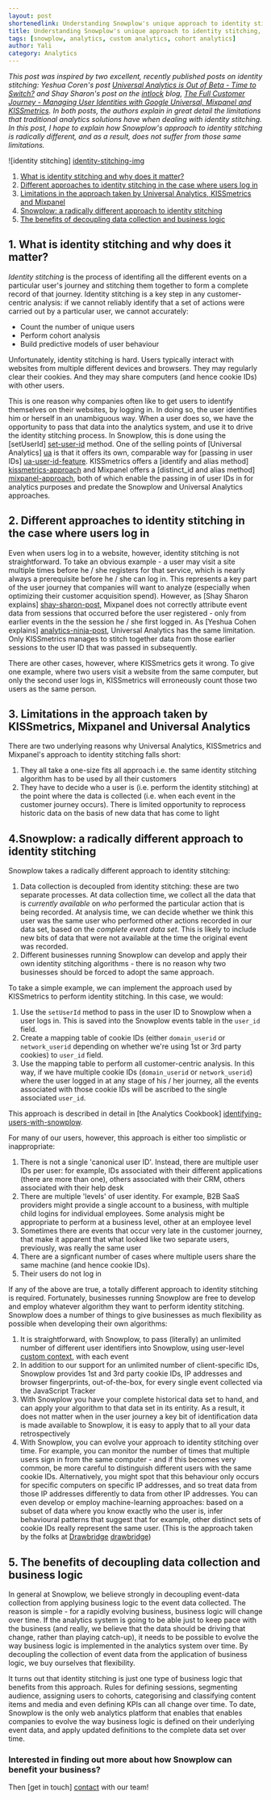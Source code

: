 ```yaml
---
layout: post
shortenedlink: Understanding Snowplow's unique approach to identity stitching
title: Understanding Snowplow's unique approach to identity stitching, including comparisons with Universal Analytics, Kissmetrics and Mixpanel
tags: [snowplow, analytics, custom analytics, cohort analytics]
author: Yali
category: Analytics
---
```


*This post was inspired by two excellent, recently published posts on identity stitching: Yeshua Coren's post [Universal Analytics is Out of Beta - Time to Switch?][analytics-ninja-post] and Shay Sharon's post on the [intlock][intlock] blog, [The Full Customer Journey - Managing User Identities with Google Universal, Mixpanel and KISSmetrics][shay-sharon-post]. In both posts, the authors explain in great detail the limitations that traditional analytics solutions have when dealing with identity stitching. In this post, I hope to explain how Snowplow's approach to identity stitching is radically different, and as a result, does not suffer from those same limitations.*

![identity stitching] [identity-stitching-img]

1. [What is identity stitching and why does it matter?](/blog/2014/04/16/identity-stitching-snowplow-vs-google-universal-analytics-kissmetrics-and-mixpanel/#what)  
2. [Different approaches to identity stitching in the case where users log in](/blog/2014/04/16/identity-stitching-snowplow-vs-google-universal-analytics-kissmetrics-and-mixpanel/#login)  
3. [Limitations in the approach taken by Universal Analytics, KISSmetrics and Mixpanel](/blog/2014/04/16/identity-stitching-snowplow-vs-google-universal-analytics-kissmetrics-and-mixpanel/#limitations)
4. [Snowplow: a radically different approach to identity stitching](/blog/2014/04/16/identity-stitching-google-snowplow-vs-universal-analytics-kissmetrics-and-mixpanel/#radical-approach-to-identity-stitching)  
5. [The benefits of decoupling data collection and business logic](/blog/2014/04/16/identity-stitching-google-snowplow-vs-universal-analytics-kissmetrics-and-mixpanel/#benefits)

<!--more-->

<h2><a name="what">1. What is identity stitching and why does it matter?</a></h2>

*Identity stitching* is the process of identifing all the different events on a particular user's journey and stitching them together to form a complete record of that journey. Identity stitching is a key step in any customer-centric analysis: if we cannot reliably identify that a set of actions were carried out by a particular user, we cannot accurately:

* Count the number of unique users 
* Perform cohort analysis 
* Build predictive models of user behaviour 

Unfortunately, identity stitching is hard. Users typically interact with websites from multiple different devices and browsers. They may regularly clear their cookies. And they may share computers (and hence cookie IDs) with other users.

This is one reason why companies often like to get users to identify themselves on their websites, by logging in. In doing so, the user identifies him or herself in an unambiguous way. When a user does so, we have the opportunity to pass that data into the analytics system, and use it to drive the identity stitching process. In Snowplow, this is done using the [setUserId] [set-user-id] method. One of the selling points of [Universal Analytics] [ua] is that it offers its own, comparable way for [passing in user IDs] [ua-user-id-feature]. KISSmetrics offers a [identify and alias method] [kissmetrics-approach] and Mixpanel offers a [distinct_id and alias method] [mixpanel-approach], both of which enable the passing in of user IDs in for analytics purposes and predate the Snowplow and Universal Analytics approaches.

<h2><a name="login">2. Different approaches to identity stitching in the case where users log in</a></h2>

Even when users log in to a website, however, identity stitching is not straightforward. To take an obvious example - a user may visit a site multiple times before he / she registers for that service, which is nearly always a prerequisite before he / she can log in. This represents a key part of the user journey that companies will want to analyze (especially when optimizing their customer acquisition spend). However, as [Shay Sharon explains] [shay-sharon-post], Mixpanel does not correctly attribute event data from sessions that occurred before the user registered - only from earlier events in the the session he / she first logged in. As [Yeshua Cohen explains] [analytics-ninja-post], Universal Analytics has the same limitation. Only KISSmetrics manages to stitch together data from those earlier sessions to the user ID that was passed in subsequently.

There are other cases, however, where KISSmetrics gets it wrong. To give one example, where two users visit a website from the same computer, but only the second user logs in, KISSmetrics will erroneously count those two users as the same person. 

<h2><a name="limitations">3. Limitations in the approach taken by KISSmetrics, Mixpanel and Universal Analytics</a></h2>

There are two underlying reasons why Universal Analytics, KISSmetrics and Mixpanel's approach to identity stitching falls short:

1. They all take a one-size fits all approach i.e. the same identity stitching algorithm has to be used by all their customers
2. They have to decide who a user is (i.e. perform the identity stitching) at the point where the data is collected (i.e. when each event in the customer journey occurs). There is limited opportunity to reprocess historic data on the basis of new data that has come to light

<h2><a name="radical-approach-to-identity-stitching">4.Snowplow: a radically different approach to identity stitching</a></h2>

Snowplow takes a radically different approach to identity stitching:

1. Data collection is decoupled from identity stitching: these are two separate processes. At data collection time, we collect all the data that is *currently available* on *who* performed the particular action that is being recorded. At analysis time, we can decide whether we think this user was the same user who performed other actions recorded in our data set, based on the *complete event data set*. This is likely to include new bits of data that were not available at the time the original event was recorded.
2. Different businesses running Snowplow can develop and apply their own identity stitching algorithms - there is no reason why two businesses should be forced to adopt the same approach.

To take a simple example, we can implement the approach used by KISSmetrics to perform identity stitching. In this case, we would:

1. Use the `setUserId` method to pass in the user ID to Snowplow when a user logs in. This is saved into the Snowplow events table in the `user_id` field.
2. Create a mapping table of cookie IDs (either `domain_userid` or `network_userid` depending on whether we're using 1st or 3rd party cookies) to `user_id` field.
3. Use the mapping table to perform all customer-centric analysis. In this way, if we have multiple cookie IDs (`domain_userid` or `network_userid`) where the user logged in at any stage of his / her journey, all the events associated with those cookie IDs will be ascribed to the single associated `user_id`.

This approach is described in detail in [the Analytics Cookbook] [identifying-users-with-snowplow].

For many of our users, however, this approach is either too simplistic or inappropriate:

1. There is not a single 'canonical user ID'. Instead, there are multiple user IDs per user: for example, IDs associated with their different applications (there are more than one), others associated with their CRM, others associated with their help desk
2. There are multiple 'levels' of user identity. For example, B2B SaaS providers might provide a single account to a business, with multiple child logins for individual employees. Some analysis might be appropriate to perform at a business level, other at an employee level
3. Sometimes there are events that occur very late in the customer journey, that make it apparent that what looked like two separate users, previously, was really the same user
4. There are a signficant number of cases where multiple users share the same machine (and hence cookie IDs).
5. Their users do not log in

If any of the above are true, a totally different approach to identity stitching is required. Fortunately, businesses running Snowplow are free to develop and employ whatever algorithm they want to perform identity stitching. Snowplow does a number of things to give businesses as much flexibility as possible when developing their own algorithms:

1. It is straightforward, with Snowplow, to pass (literally) an unlimited number of different user identifiers into Snowplow, using user-level [custom context][custom-contexts], with each event
2. In addition to our support for an unlimited number of client-specific IDs, Snowplow provides 1st and 3rd party cookie IDs, IP addresses and browser fingerprints, out-of-the-box, for every single event collected via the JavaScript Tracker
3. With Snowplow you have your complete historical data set to hand, and can apply your algorithm to that data set in its entirity. As a result, it does not matter when in the user journey a key bit of identification data is made available to Snowplow, it is easy to apply that to all your data retrospectively
4. With Snowplow, you can evolve your approach to identity stitching over time. For example, you can monitor the number of times that multiple users sign in from the same computer - and if this becomes very common, be more careful to distinguish different users with the same cookie IDs. Alternatively, you might spot that this behaviour only occurs for specific computers on specific IP addresses, and so treat data from those IP addresses differently to data from other IP addresses. You can even develop or employ machine-learning approaches: based on a subset of data where you know exactly who the user is, infer behavioural patterns that suggest that for example, other distinct sets of cookie IDs really represent the same user. (This is the approach taken by the folks at [Drawbridge] [drawbridge])

<h2><a name="benefits">5. The benefits of decoupling data collection and business logic</a></h2>

In general at Snowplow, we believe strongly in decoupling event-data collection from applying business logic to the event data collected. The reason is simple - for a rapidly evolving business, business logic will change over time. If the analytics system is going to be able just to keep pace with the business (and really, we believe that the data should be driving that change, rather than playing catch-up), it needs to be possible to evolve the way business logic is implemented in the analytics system over time. By decoupling the collection of event data from the application of business logic, we buy ourselves that flexibility.

It turns out that identity stitching is just one type of business logic that benefits from this approach. Rules for defining sessions, segmenting audience, assigning users to cohorts, categorising and classifying content items and media and even defining KPIs can all change over time. To date, Snowplow is the only web analytics platform that enables that enables companies to evolve the way business logic is defined on their underlying event data, and apply updated definitions to the complete data set over time.

### Interested in finding out more about how Snowplow can benefit your business?

Then [get in touch] [contact] with our team!

[analytics-ninja-post]: http://www.analytics-ninja.com/blog/2014/04/googles-universal-analytics-out-of-beta.html
[shay-sharon-post]: http://blog.intlock.com/full-customer-journey-part-iimanaging-user-identities-google-universal-mixpanel-kissmetrics/
[intlock]: http://www.intlock.com/
[identity-stitching-img]: /assets/img/blog/2014/04/identity-stitching.png
[ua]: https://support.google.com/analytics/answer/2790010
[ua-user-id-feature]: https://support.google.com/analytics/answer/3123663?hl=en&ref_topic=3123660
[set-user-id]: https://github.com/snowplow/snowplow/wiki/1-General-parameters-for-the-Javascript-tracker#user-id
[identifying-users-with-snowplow]: http://snowplowanalytics.com/analytics/customer-analytics/identifying-users.html
[custom-contexts]: http://snowplowanalytics.com/blog/2014/01/27/snowplow-custom-contexts-guide/
[kissmetrics-approach]: http://support.kissmetrics.com/getting-started/understanding-identities.html
[mixpanel-approach]: https://mixpanel.com/help/questions/articles/assigning-your-own-unique-ids-to-users
[contact]: /about/index.html
[drawbridge]: http://www.drawbrid.ge/technology